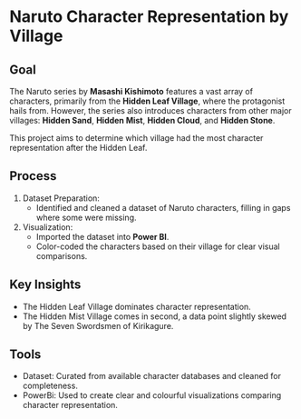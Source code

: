 # Naruto Character Representation by Village  

## Goal  
The Naruto series by **Masashi Kishimoto** features a vast array of characters, primarily from the **Hidden Leaf Village**, where the protagonist hails from. However, the series also introduces characters from other major villages: **Hidden Sand**, **Hidden Mist**, **Hidden Cloud**, and **Hidden Stone**.  

This project aims to determine which village had the most character representation after the Hidden Leaf.  

## Process  
1. Dataset Preparation:  
   - Identified and cleaned a dataset of Naruto characters, filling in gaps where some were missing.  
2. Visualization:  
   - Imported the dataset into **Power BI**.  
   - Color-coded the characters based on their village for clear visual comparisons.  


## Key Insights  
- The Hidden Leaf Village dominates character representation.  
- The Hidden Mist Village comes in second, a data point slightly skewed by The Seven Swordsmen of Kirikagure.  


## Tools  
- Dataset: Curated from available character databases and cleaned for completeness.  
- PowerBi: Used to create clear and colourful visualizations comparing character representation.  

